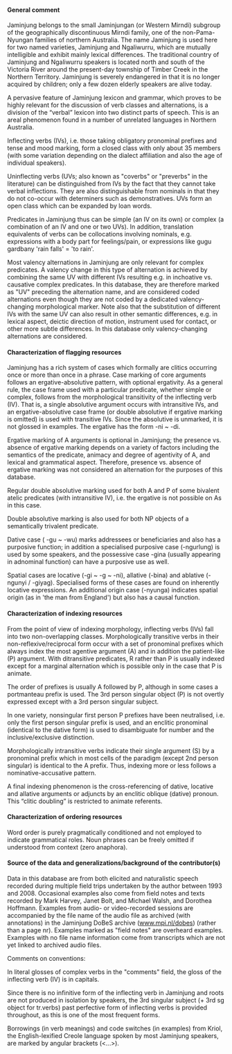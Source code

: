 #### General comment

Jaminjung belongs to the small Jaminjungan (or Western Mirndi) subgroup of the
geographically discontinuous Mirndi family, one of the non-Pama-Nyungan families
of northern Australia. The name Jaminjung is used here for two named varieties,
Jaminjung and Ngaliwurru, which are mutually intelligible and exhibit mainly
lexical differences. The traditional country of Jaminjung and Ngaliwurru
speakers is located north and south of the Victoria River around the present-day
township of Timber Creek in the Northern Territory. Jaminjung is severely
endangered in that it is no longer acquired by children; only a few dozen
elderly speakers are alive today.

A pervasive feature of Jaminjung lexicon and grammar, which proves to be highly
relevant for the discussion of verb classes and alternations, is a division of
the “verbal” lexicon into two distinct parts of speech. This is an areal
phenomenon found in a number of unrelated languages in Northern Australia.

Inflecting verbs (IVs), i.e. those taking obligatory pronominal prefixes and
tense and mood marking, form a closed class with only about 35 members (with
some variation depending on the dialect affiliation and also the age of
individual speakers).

Uninflecting verbs (UVs; also known as "coverbs" or "preverbs" in the
literature) can be distinguished from IVs by the fact that they cannot take
verbal inflections. They are also distinguishable from nominals in that they do
not co-occur with determiners such as demonstratives. UVs form an open class
which can be expanded by loan words.

Predicates in Jaminjung thus can be simple (an IV on its own) or complex (a
combination of an IV and one or two UVs). In addition, translation equivalents
of verbs can be collocations involving nominals, e.g. expressions with a body
part for feelings/pain, or expressions like gugu gardbany 'rain falls' = 'to
rain'.

Most valency alternations in Jaminjung are only relevant for complex predicates.
A valency change in this type of alternation is achieved by combining the same
UV with different IVs resulting e.g. in inchoative vs. causative complex
predicates. In this database, they are therefore marked as "UV" preceding the
alternation name, and are considered coded alternations even though they are not
coded by a dedicated valency-changing morphological marker. Note also that the
substitution of different IVs with the same UV can also result in other semantic
differences, e.g. in lexical aspect, deictic direction of motion, instrument
used for contact, or other more subtle differences. In this database only
valency-changing alternations are considered.

#### Characterization of flagging resources

Jaminjung has a rich system of cases which formally are clitics occurring once
or more than once in a phrase. Case marking of core arguments follows an
ergative-absolutive pattern, with optional ergativity. As a general rule, the
case frame used with a particular predicate, whether simple or complex, follows
from the morphological transitivity of the inflecting verb (IV). That is,
a single absolutive argument occurs with intransitive IVs, and an
ergative-absolutive case frame (or double absolutive if ergative marking is
omitted) is used with transitive IVs. Since the absolutive is unmarked, it is
not glossed in examples. The ergative has the form -ni ~ -di.

Ergative marking of A arguments is optional in Jaminjung; the presence vs.
absence of ergative marking depends on a variety of factors including the
semantics of the predicate, animacy and degree of agentivity of A, and lexical
and grammatical aspect. Therefore, presence vs. absence of ergative marking was
not considered an alternation for the purposes of this database.

Regular double absolutive marking used for both A and P of some bivalent atelic
predicates (with intransitive IV), i.e. the ergative is not possible on As in
this case.

Double absolutive marking is also used for both NP objects of a semantically
trivalent predicate.

Dative case ( -gu ~ -wu) marks addressees or beneficiaries and also has
a purposive function; in addition a specialised purposive case (-ngurlung) is
used by some speakers, and the possessive case -gina (usually appearing in
adnominal function) can have a purposive use as well.

Spatial cases are locative (-gi ~ -g ~ -ni), allative (-bina) and ablative
(-ngunyi / -giyag). Specialised forms of these cases are found on inherently
locative expressions. An additional origin case (-nyunga) indicates spatial
origin (as in 'the man from England') but also has a causal function.

#### Characterization of indexing resources

From the point of view of indexing morphology, inflecting verbs (IVs) fall into
two non-overlapping classes. Morphologically transitive verbs in their
non-reflexive/reciprocal form occur with a set of pronominal prefixes which
always index the most agentive argument (A) and in addition the patient-like (P)
argument. With ditransitive predicates, R rather than P is usually indexed
except for a marginal alternation which is possible only in the case that P is
animate.

The order of prefixes is usually A followed by P, although in some cases
a portmanteau prefix is used. The 3rd person singular object (P) is not overtly
expressed except with a 3rd person singular subject.

In one variety, nonsingular first person P prefixes have been neutralised, i.e.
only the first person singular prefix is used, and an enclitic pronominal
(identical to the dative form) is used to disambiguate for number and the
inclusive/exclusive distinction.

Morphologically intransitive verbs indicate their single argument (S) by
a pronominal prefix which in most cells of the paradigm (except 2nd person
singular) is identical to the A prefix. Thus, indexing more or less follows
a nominative-accusative pattern.

A final indexing phenomenon is the cross-referencing of dative, locative and
allative arguments or adjuncts by an enclitic oblique (dative) pronoun. This
“clitic doubling” is restricted to animate referents.

#### Characterization of ordering resources

Word order is purely pragmatically conditioned and not employed to indicate
grammatical roles. Noun phrases can be freely omitted if understood from context
(zero anaphora).

#### Source of the data and generalizations/background of the contributor(s)

Data in this database are from both elicited and naturalistic speech recorded
during multiple field trips undertaken by the author between 1993 and 2008.
Occasional examples also come from field notes and texts recorded by Mark
Harvey, Janet Bolt, and Michael Walsh, and Dorothea Hoffmann. Examples from
audio- or video-recorded sessions are accompanied by the file name of the audio
file as archived (with annotations) in the Jaminjung DoBeS archive
(www.mpi.nl/dobes) (rather than a page nr). Examples marked as "field notes" are
overheard examples. Examples with no file name information come from transcripts
which are not yet linked to archived audio files.

Comments on conventions:

In literal glosses of complex verbs in the "comments" field, the gloss of the
inflecting verb (IV) is in capitals.

Since there is no infinitive form of the inflecting verb in Jaminjung and roots
are not produced in isolation by speakers, the 3rd singular subject (+ 3rd sg
object for tr.verbs) past perfective form of inflecting verbs is provided
throughout, as this is one of the most frequent forms.

Borrowings (in verb meanings) and code switches (in examples) from Kriol, the
English-lexified Creole language spoken by most Jaminjung speakers, are marked
by angular brackets (<...>).
